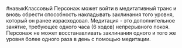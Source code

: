 #навыкКлассовый 
Персонаж может войти в медитативный транс и вновь обрести способность накладывать заклинания того уровня, который он ранее израсходовал. Медитация - это дополнительное занятие, требующее одного часа (6 ходов) непрерывного покоя. Персонаж не может восстанавливать заклинания одного и того же уровня более одного раза в день с помощью медитации.
